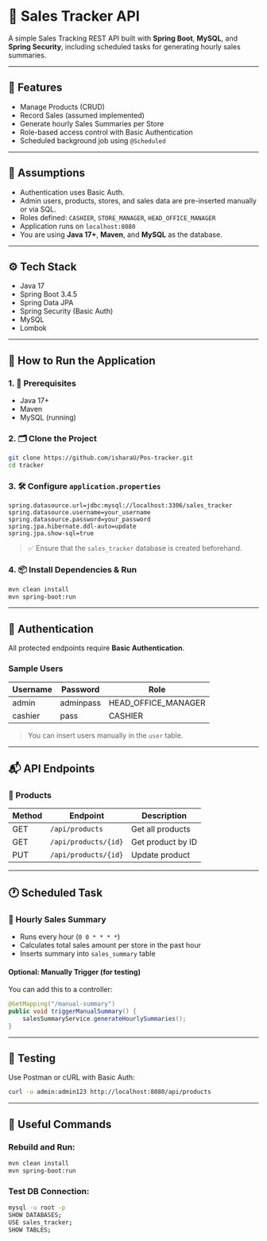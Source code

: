 
# 🧾 Sales Tracker API

A simple Sales Tracking REST API built with **Spring Boot**, **MySQL**, and **Spring Security**, including scheduled tasks for generating hourly sales summaries.

---

## 📌 Features

- Manage Products (CRUD)
- Record Sales (assumed implemented)
- Generate hourly Sales Summaries per Store
- Role-based access control with Basic Authentication
- Scheduled background job using `@Scheduled`

---

## 🧠 Assumptions

- Authentication uses Basic Auth.
- Admin users, products, stores, and sales data are pre-inserted manually or via SQL.
- Roles defined: `CASHIER`, `STORE_MANAGER`, `HEAD_OFFICE_MANAGER`
- Application runs on `localhost:8080`
- You are using **Java 17+**, **Maven**, and **MySQL** as the database.

---

## ⚙️ Tech Stack

- Java 17
- Spring Boot 3.4.5
- Spring Data JPA
- Spring Security (Basic Auth)
- MySQL
- Lombok

---

## 🚀 How to Run the Application

### 1. 🧩 Prerequisites

- Java 17+
- Maven
- MySQL (running)

### 2. 🗂️ Clone the Project

```bash
git clone https://github.com/isharaU/Pos-tracker.git
cd tracker
````

### 3. 🛠️ Configure `application.properties`

```properties
spring.datasource.url=jdbc:mysql://localhost:3306/sales_tracker
spring.datasource.username=your_username
spring.datasource.password=your_password
spring.jpa.hibernate.ddl-auto=update
spring.jpa.show-sql=true
```

> ✅ Ensure that the `sales_tracker` database is created beforehand.

### 4. 📦 Install Dependencies & Run

```bash
mvn clean install
mvn spring-boot:run
```

---

## 🔐 Authentication

All protected endpoints require **Basic Authentication**.

### Sample Users

| Username | Password | Role                  |
| -------- | -------- | --------------------- |
| admin    | adminpass | HEAD\_OFFICE\_MANAGER |
| cashier  | pass | CASHIER               |

> You can insert users manually in the `user` table.

---

## 📬 API Endpoints

### 🧾 Products

| Method | Endpoint             | Description       |
| ------ | -------------------- | ----------------- |
| GET    | `/api/products`      | Get all products  |
| GET    | `/api/products/{id}` | Get product by ID |
| PUT    | `/api/products/{id}` | Update product    |

---

## 🕐 Scheduled Task

### 🧮 Hourly Sales Summary

* Runs every hour (`0 0 * * * *`)
* Calculates total sales amount per store in the past hour
* Inserts summary into `sales_summary` table

#### Optional: Manually Trigger (for testing)

You can add this to a controller:

```java
@GetMapping("/manual-summary")
public void triggerManualSummary() {
    salesSummaryService.generateHourlySummaries();
}
```

---

## 🧪 Testing

Use Postman or cURL with Basic Auth:

```bash
curl -u admin:admin123 http://localhost:8080/api/products
```

---

## 📎 Useful Commands

### Rebuild and Run:

```bash
mvn clean install
mvn spring-boot:run
```

### Test DB Connection:

```bash
mysql -u root -p
SHOW DATABASES;
USE sales_tracker;
SHOW TABLES;
```


